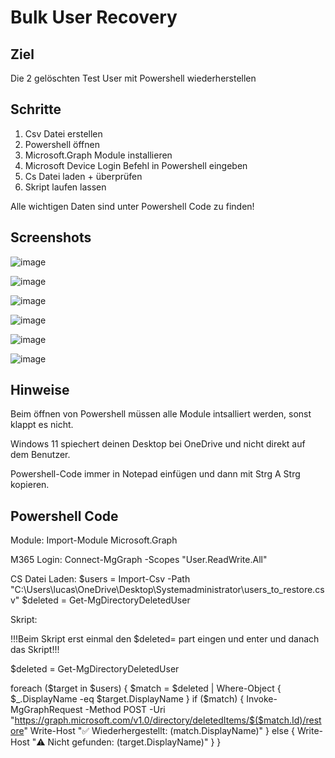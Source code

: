 # Bulk User Recovery

## Ziel 
Die 2 gelöschten Test User mit Powershell wiederherstellen

## Schritte
1. Csv Datei erstellen
2. Powershell öffnen
3. Microsoft.Graph Module installieren
4. Microsoft Device Login Befehl in Powershell eingeben
5. Cs Datei laden + überprüfen
6. Skript laufen lassen

Alle wichtigen Daten sind unter Powershell Code zu finden!


## Screenshots

![image](https://github.com/user-attachments/assets/bad1d381-cc6e-42d9-bd7e-ddb9676aa49d)

![image](https://github.com/user-attachments/assets/635b1b10-0e62-45c0-9756-36207a20ee3c)

![image](https://github.com/user-attachments/assets/3615ad8b-6b0a-4c4b-800b-631cea37930b)

![image](https://github.com/user-attachments/assets/b9e862aa-bbfb-48c5-aa5e-eb9ee634559d)

![image](https://github.com/user-attachments/assets/745ad83a-8f25-4524-91ce-58cca4e5d405)

![image](https://github.com/user-attachments/assets/de1a4a5a-084c-4978-9e32-ce51795ad1d5)

## Hinweise
Beim öffnen von Powershell müssen alle Module intsalliert werden, 
sonst klappt es nicht.

Windows 11 spiechert deinen Desktop bei OneDrive und nicht direkt auf dem Benutzer.

Powershell-Code immer in Notepad einfügen und dann mit Strg A Strg kopieren.



## Powershell Code
Module:
Import-Module Microsoft.Graph

M365 Login:
Connect-MgGraph -Scopes "User.ReadWrite.All"

CS Datei Laden:
$users = Import-Csv -Path "C:\Users\lucas\OneDrive\Desktop\Systemadministrator\users_to_restore.csv"
$deleted = Get-MgDirectoryDeletedUser

Skript:

!!!Beim Skript erst einmal den $deleted= part eingen und enter und danach das Skript!!!

$deleted = Get-MgDirectoryDeletedUser

foreach ($target in $users) {
    $match = $deleted | Where-Object { $_.DisplayName -eq $target.DisplayName }
    if ($match) {
        Invoke-MgGraphRequest -Method POST -Uri "https://graph.microsoft.com/v1.0/directory/deletedItems/$($match.Id)/restore"
        Write-Host "✅ Wiederhergestellt: $($match.DisplayName)"
    } else {
        Write-Host "⚠️ Nicht gefunden: $($target.DisplayName)"
    }
}
